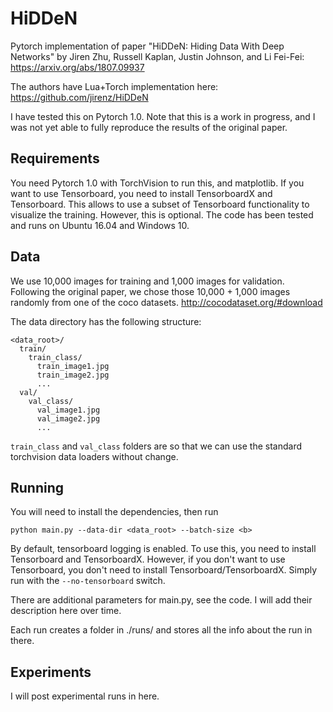 # HiDDeN
Pytorch implementation of paper "HiDDeN: Hiding Data With Deep Networks" by Jiren Zhu, Russell Kaplan, Justin Johnson, and Li Fei-Fei: https://arxiv.org/abs/1807.09937

The authors have Lua+Torch implementation here: https://github.com/jirenz/HiDDeN

I have tested this on Pytorch 1.0. Note that this is a work in progress, and I was not yet able to fully reproduce the results of the original paper.

## Requirements

You need Pytorch 1.0 with TorchVision to run this, and matplotlib.
If you want to use Tensorboard, you need to install TensorboardX and Tensorboard. This allows to use a subset of Tensorboard functionality to visualize the training. However, this is optional.
The code has been tested and runs on Ubuntu 16.04 and Windows 10. 

## Data

We use 10,000 images for training and 1,000 images for validation. Following the original paper, we chose 
those 10,000 + 1,000 images randomly from one of the coco datasets.  http://cocodataset.org/#download

The data directory has the following structure:
```
<data_root>/
  train/
    train_class/
      train_image1.jpg
      train_image2.jpg
      ...
  val/
    val_class/
      val_image1.jpg
      val_image2.jpg
      ...
```

```train_class``` and ```val_class``` folders are so that we can use the standard torchvision data loaders without change.

## Running

You will need to install the dependencies, then run 
```
python main.py --data-dir <data_root> --batch-size <b>
```
By default, tensorboard logging is enabled. To use this, you need to install Tensorboard and TensorboardX. 
However, if you don't want to use Tensorboard, you don't need to install Tensorboard/TensorboardX. Simply run with the 
```--no-tensorboard``` switch.

There are additional parameters for main.py, see the code. I will add their description here over time.

Each run creates a folder in ./runs/<date-and-time> and stores all the info about the run in there.

## Experiments

I will post experimental runs in here.
